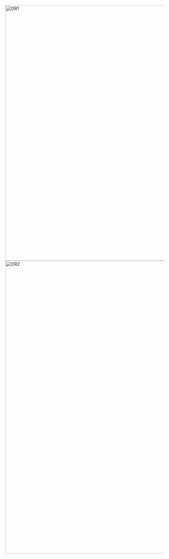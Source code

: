 <img width="811" alt="OR1" src="https://github.com/user-attachments/assets/5fd8be0a-46f3-4b68-9625-c2265e1eaeb6" />

<img width="930" alt="OR2" src="https://github.com/user-attachments/assets/38a21f94-12e4-47f0-909f-778983203856" />
 

